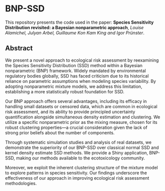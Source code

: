 # BNP-SSD
This repository presents the code used in the paper: **Species Sensitivity Distribution revisited: a Bayesian nonparametric approach**, *Louise Alamichel, Julyan Arbel, Guillaume Kon Kam King
and Igor Prünster*. 

## Abstract
We present a novel approach to ecological risk assessment by reexamining the Species Sensitivity Distribution (SSD) method within a Bayesian nonparametric (BNP) framework. Widely mandated by environmental regulatory bodies globally, SSD has faced criticism due to its historical reliance on parametric assumptions when modeling species variability. By adopting nonparametric mixture models, we address this limitation, establishing a more statistically robust foundation for SSD. 

Our BNP approach offers several advantages, including its efficacy in handling small datasets or censored data, which are common in ecological risk assessment, and its ability to provide principled uncertainty quantification alongside simultaneous density estimation and clustering. We utilize a specific nonparametric prior as the mixing measure, chosen for its robust clustering properties—a crucial consideration given the lack of strong prior beliefs about the number of components. 

Through systematic simulation studies and analysis of real datasets, we demonstrate the superiority of our BNP-SSD over classical normal SSD and kernel density estimate SSD methods. We provide a Shiny application, BNP-SSD, making our methods available to the ecotoxicology community. 

Moreover, we exploit the inherent clustering structure of the mixture model to explore patterns in species sensitivity. Our findings underscore the effectiveness of our approach in improving ecological risk assessment methodologies.
